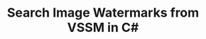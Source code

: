 ---
############################# Static ############################
layout: "autogen"
draft: false
path: "watermark/net/search/image/vssm/"
otherformats: PDF WORD EXCEL IMAGE VISIO DOC DOT DOCX DOCM DOTX DOTM RTF TXT XLSX XLSM XLTM XLT XLTX XLS XLSB XLAM SXC PPTX PPTM PPSX PPSM POTM POT POTX PPT PPS ODT BMP GIF JPEG JP2 PNG TIFF WEBP VSD VDX VSDX VSTX VSX VSSX VSDM VSTM VTX VDW VSS VST

############################# Head ############################
head_title: "Search Image Watermarks from VSSM in C# ASP.NET VB.NET"
head_description: ".NET library to search image watermarks from VSSM document using smart search features within C#, ASP.NET, VB.NET & .NET Core applications using GroupDocs.Watermark APIs for .NET."

############################# Header ############################
title: "Search Image Watermarks from VSSM in C#"
description: "Use smart search to find all possible image watermarks from VSSM file from within C#, ASP.NET, VB.NET & .NET Core applications. Define search criteria tp find all matching image watermarks from the whole or specific pages of the source document."

############################# SubMenu ############################
submenu:
    enable: true

############################# About ############################
about:
    enable: true
    title: "GroupDocs.Watermark for .NET API"
    content: |
        GroupDocs.Watermark for .NET is a complete watermarks management solution for .NET applications. Developers can quickly perform watermarks manipulation operations like; add, edit, search and delete different types of watermarks from within documents of all popular file formats. It supports working with text and image watermarks in a variety of documents including PDF, Microsoft Word, Excel, PowerPoint, Visio, Email and image formats.
        
        GroupDocs.Watermark APIs are well supported on all major operating systems and platforms including .NET Framework, .NET Standard, .NET Core, Mono and Xamarin.

############################# Steps ############################
steps:
    enable: true
    title_left: "Search Watermarks from VSSM in .NET"
    content_left: |
        [GroupDocs.Watermark](https://products.groupdocs.com/watermark/net/) makes it easy for .NET developers to intelligently search image watermarks from within their documents by implementing a few easy steps.

        *   Instantiate **Watermarker** with input VSSM document.
        *   Initialize **ImageSearchCriteria** to perform watermark search.
        *   Set maximum allowed difference between images.
        *   Display the possible matching watermarks.
        
    title_right: "System Requirements"
    content_right: |
        Before executing the code example below, please make sure that you have the following prerequisites installled on your system.

        *   Operating Systems: Microsoft Windows, Linux, MacOS
        *   Development Environments: Visual Studio, Xamarin, MonoDevelop
        *   Frameworks: .NET Framework, .NET Standard, .NET Core, Mono
        *   Download the latest version of GroupDocs.Watermark for .NET from [Nuget](https://www.nuget.org/packages/GroupDocs.Watermark)
        
    code: |
        ```cs
        // search possible IMAGE watermarks in VSSM document using C#, ASP.NET, VB.NET & .NET Core.
        // Instantiate Watermarker with input VSSM document
        using (Watermarker watermarker = new Watermarker(input.vssm))
          {
            // Initialize ImageSearchCriteria to start watermark search
            ImageSearchCriteria imageSearchCriteria = new ImageDctHashSearchCriteria(watermark.jpeg);

            // Set maximum allowed difference between sample image and the possible watermark
            imageSearchCriteria.MaxDifference = 0.9;
            PossibleWatermarkCollection possibleWatermarks = watermarker.Search(imageSearchCriteria);
            Console.WriteLine("Found {0} possible watermark(s).", possibleWatermarks.Count);
          }
        ```        

demos:
    enable: true
        

about_formats:
    enable: true


more_formats:
    enable: true


back_to_top:
    enable: true
---